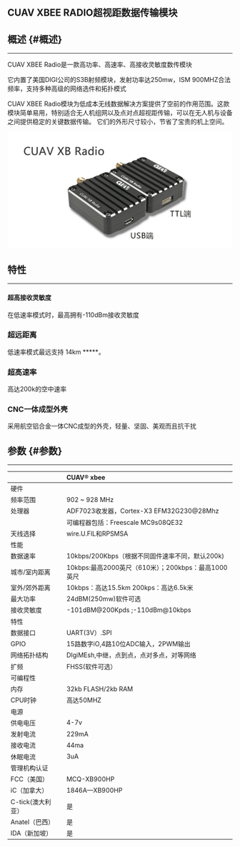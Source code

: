 ## CUAV  XBEE  RADIO超视距数据传输模块

## 概述 {#概述}

---

CUAV XBEE  Radio是一款高功率、高速率、高接收灵敏度数传模块

它内置了美国DIGI公司的S3B射频模块，发射功率达250mw，ISM 900MHZ合法频率，支持多种高级的网络选件和拓扑模式

CUAV  XBEE  Radio模块为低成本无线数据解决方案提供了空前的作用范围。这款模块简单易用，特别适合无人机组网以及点对点超视距传输，可以在无人机与设备之间提供稳定的关键数据传输。 它们的外形尺寸较小，节省了宝贵的机上空间。

![xbee radio](../assets/xbee_radio.png)

## 特性

---

#### 超高接收灵敏度

在低速率模式时，最高拥有-110dBm接收灵敏度

### 超远距离

低速率模式最远支持 14km \*\*\*\*\*。

### 超高速率

高达200k的空中速率

### CNC一体成型外壳

采用航空铝合金一体CNC成型的外壳，轻量、坚固、美观而且抗干扰

## 参数 {#参数}

---

|  | CUAV®  xbee |
| :--- | :--- |
| 硬件 |  |
| 频率范围 | 902 ~ 928 MHz |
| 处理器 | ADF7023收发器，Cortex-X3 EFM32G230@28Mhz |
|  | 可编程器包括：Freescale MC9s08QE32 |
| 天线选择 | wire.U.FlL和RPSMSA |
| 性能 |  |
| 数据速率 | 10kbps/200Kbps（根据不同固件速率不同，默认200k\) |
| 城市/室内距离 | 10kbps:最高2000英尺（610米）；200kbps：最高1000英尺 |
| 室外/郊外距离 | 10kbps：高达15.5km   200kps：高达6.5k米 |
| 最大功率 | 24dBM\(250mw\)软件可选 |
| 接收灵敏度 | -101dBM@200Kpds ;-110dBm@10kbps |
| 特性 |  |
| 数据接口 | UART\(3V）.SPI |
| GPIO | 15路数字iO,4路10位ADC输入，2PWM输出 |
| 网络拓扑结构 | DIgiMEsh,中继，点到点，点对多点，对等网络 |
| 扩频 | FHSS\(软件可选） |
| 可编程性 |  |
| 内存 | 32kb FLASH/2kb RAM |
| CPU时钟 | 高达50MHZ |
| 电源 |  |
| 供电电压 | 4-7v |
| 发射电流 | 229mA |
| 接收电流 | 44ma |
| 休眠电流 | 3uA |
| 管理机构认证 |  |
| FCC（美国） | MCQ-XB900HP |
| iC（加拿大） | 1846A—XB900HP |
| C-tick\(澳大利亚） | 是 |
| Anatel（巴西） | 是 |
| IDA（新加坡） | 是 |



